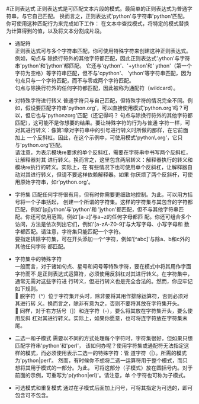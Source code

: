 #正则表达式
正则表达式是可匹配文本片段的模式。最简单的正则表达式为普通字符串，与它自己匹配。
换而言之，正则表达式'python'与字符串'python'匹配。你可使用这种匹配行为来完成如下工作：
在文本中查找模式，将特定的模式替换为计算得到的值，以及将文本分割成片段。



- 通配符  
正则表达式可与多个字符串匹配，你可使用特殊字符来创建这种正则表达式。例如，句点与
除换行符外的其他字符都匹配，因此正则表达式'.ython'与字符串'python'和'jython'都匹配。
它还与'qython'、'+ython'和' ython'（第一个字符为空格）等字符串匹配，但不与'cpython'、
'ython'等字符串匹配，因为句点只与一个字符匹配，而不与零或两个字符匹配。   
句点与除换行符外的任何字符都匹配，因此被称为通配符（wildcard）。


-  对特殊字符进行转义
普通字符只与自己匹配，但特殊字符的情况完全不同。例如，假设要匹配字符串'python.org'，可以直接使用模式'python.org'吗？可以，但它也与'pythonzorg'匹配（还记得吗？
句点与除换行符外的其他字符都匹配），这可能不是你想要的结果。要让特殊字符的行为与普通
字符一样，可对其进行转义：像第1章对字符串中的引号进行转义时所做的那样，在它前面加上
一个反斜杠。因此，在这个示例中，可使用模式'python\\.org'，它只与'python.org'匹配。  
请注意，为表示模块re要求的单个反斜杠，需要在字符串中书写两个反斜杠，让解释器对其
进行转义。换而言之，这里包含两层转义：解释器执行的转义和模块re执行的转义。实际上，在
有些情况下也可使用单个反斜杠，让解释器自动对其进行转义，但请不要这样依赖解释器。如果
你厌烦了两个反斜杆，可使用原始字符串，如r'python\.org'。
- 字符集
匹配任何字符很有用，但有时你需要更细致地控制。为此，可以用方括号将一个子串括起，
创建一个所谓的字符集。这样的字符集与其包含的字符都匹配，例如'[pj]ython'与'python'和
'jython'都匹配，但不与其他字符串匹配。你还可使用范围，例如'[a-z]'与a~z的任何字母都匹
配。你还可组合多个访问，方法是依次列出它们，例如'[a-zA-Z0-9]'与大写字母、小写字母和
数字都匹配。请注意，字符集只能匹配一个字符。  
要指定排除字符集，可在开头添加一个^字符，例如'[^abc]'与除a、b和c外的其他任何字符
都匹配。
 - 字符集中的特殊字符  
  一般而言，对于诸如句点、星号和问号等特殊字符，要在模式中将其用作字面字符而不
是正则表达式运算符，必须使用反斜杠对其进行转义。在字符集中，通常无需对这些字符进
行转义，但进行转义也是完全合法的。然而，你应牢记如下规则。  
 脱字符（^）位于字符集开头时，除非要将其用作排除运算符，否则必须对其进行转
义。换而言之，除非有意为之，否则不要将其放在字符集开头。  
 同样，对于右方括号（]）和连字符（-），要么将其放在字符集开头，要么使用反斜
杠对其进行转义。实际上，如果你愿意，也可将连字符放在字符集末尾。
- 二选一和子模式
需要以不同的方式处理每个字符时，字符集很好，但如果只想匹配字符串'python'和'perl'，
该如何办呢？使用字符集或通配符无法指定这样的模式，而必须使用表示二选一的特殊字符：管
道字符（|）。所需的模式为'python|perl'。
然而，有时候你不想将二选一运算符用于整个模式，而只想将其用于模式的一部分。为此，
可将这部分（子模式）放在圆括号内。对于前面的示例，可重写为'p(ython|erl)'。请注意，单
个字符也可称为子模式。
- 可选模式和重复模式
通过在子模式后面加上问号，可将其指定为可选的，即可包含可不包含。